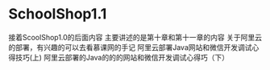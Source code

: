 # SchoolShop1.1
接着ScoolShop1.0的后面内容
主要讲述的是第十章和第十一章的内容
关于阿里云的部署，有兴趣的可以去看慕课网的手记
阿里云部署Java网站和微信开发调试心得技巧(上)
阿里云部署的Java的的的网站和微信开发调试心得巧（下）
